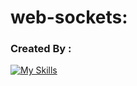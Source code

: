 # web-sockets:

### Created By :

[![My Skills](https://skillicons.dev/icons?i=js,typescript,docker&theme=dark)](https://skillicons.dev)


